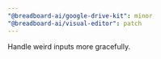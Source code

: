 ```yaml
---
"@breadboard-ai/google-drive-kit": minor
"@breadboard-ai/visual-editor": patch
---
```


Handle weird inputs more gracefully.
